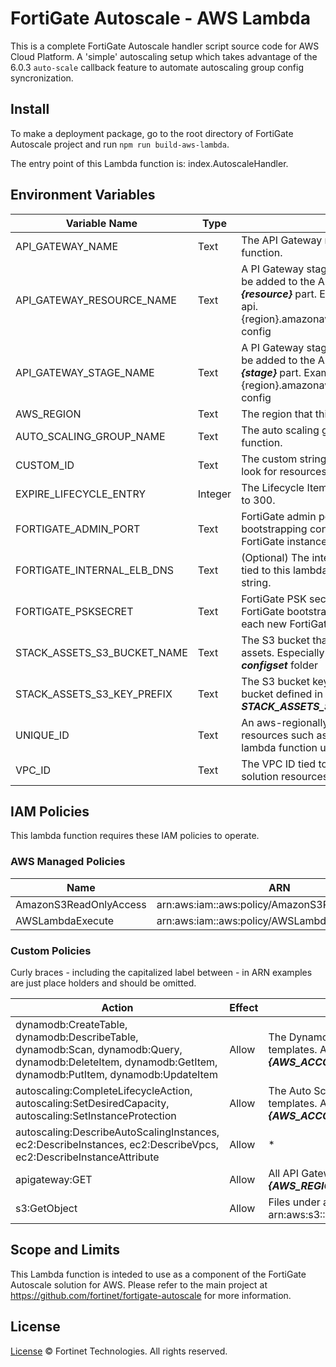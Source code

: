 # FortiGate Autoscale - AWS Lambda

This is a complete FortiGate Autoscale handler script source code for AWS Cloud Platform. A 'simple' autoscaling setup which takes advantage of the 6.0.3 `auto-scale` callback feature to automate autoscaling group config syncronization.

## Install

To make a deployment package, go to the root directory of FortiGate Autoscale project and run `npm run build-aws-lambda`.

The entry point of this Lambda function is: index.AutoscaleHandler.

## Environment Variables

| Variable Name | Type | Description |
| ------ | ------ | ------ |
| API_GATEWAY_NAME | Text | The API Gateway name tied to this lambda function.|
| API_GATEWAY_RESOURCE_NAME | Text | A PI Gateway stage name. Additional section will be added to the API Gateway url, reflect on the ***{resource}*** part. Example: https://{api}.execute-api.{region}.amazonaws.com/{stage}/***{resource}***/get-config|
| API_GATEWAY_STAGE_NAME | Text | A PI Gateway stage name. Additional section will be added to the API Gateway url, reflect on the ***{stage}*** part. Example: https://{api}.execute-api.{region}.amazonaws.com/***{stage}***/{resource}/get-config|
| AWS_REGION | Text | The region that this lambda function serves for.|
| AUTO_SCALING_GROUP_NAME | Text | The auto scaling group name tied to this lambda function.|
| CUSTOM_ID | Text | The custom string this lambda function uses to look for resources such as DynamoDB tables.|
| EXPIRE_LIFECYCLE_ENTRY | Integer | The Lifecycle Item expiry time in seconds. Default to 300. |
| FORTIGATE_ADMIN_PORT | Text | FortiGate admin port. Will be put in FortiGate bootstrapping config when spinning up each new FortiGate instance. |
| FORTIGATE_INTERNAL_ELB_DNS | Text | (Optional) The internal elastic load balancer name tied to this lambda function. Default is empty string.|
| FORTIGATE_PSKSECRET | Text | FortiGate PSK secret for HA feature. Will be put in FortiGate bootstrapping config when spinning up each new FortiGate instance. |
| STACK_ASSETS_S3_BUCKET_NAME | Text | The S3 bucket that stores the solution related assets. Especially the necessary configset files in ***configset*** folder|
| STACK_ASSETS_S3_KEY_PREFIX | Text | The S3 bucket key to the assets folder in the S3 bucket defined in ***STACK_ASSETS_S3_BUCKET_NAME***.|
| UNIQUE_ID | Text | An aws-regionally unique ID for the solution resources such as DynamoDB name, where this lambda function uses to look for those resources.|
| VPC_ID | Text | The VPC ID tied to this lambda function and solution resources.|

## IAM Policies
This lambda function requires these IAM policies to operate.

### AWS Managed Policies
| Name | ARN |
| ------ | ------ |
| AmazonS3ReadOnlyAccess | arn:aws:iam::aws:policy/AmazonS3ReadOnlyAccess |
| AWSLambdaExecute | arn:aws:iam::aws:policy/AWSLambdaExecute |

### Custom Policies
Curly braces - including the capitalized label between - in ARN examples are just place holders and should be omitted.

| Action | Effect | Resource (in ARN format) |
| ------ | ------ | ------ |
| dynamodb:CreateTable, dynamodb:DescribeTable, dynamodb:Scan, dynamodb:Query, dynamodb:DeleteItem, dynamodb:GetItem, dynamodb:PutItem, dynamodb:UpdateItem | Allow | The DynamoDB tables created in the solution stack using Cloud Formation templates. ARN example: arn:aws:dynamodb:***{AWS_REGION}***:***{AWS_ACCOUNT_ID}***:table/***{TABLE_NAME}***|
| autoscaling:CompleteLifecycleAction, autoscaling:SetDesiredCapacity, autoscaling:SetInstanceProtection | Allow | The Auto Scaling Group created in the solution stack using Cloud Formation templates. ARN example: arn:aws:autoscaling:***{AWS_REGION}***:***{AWS_ACCOUNT_ID}***:autoScalingGroup:*:autoScalingGroupName/***{GROUP_NAME}***|
| autoscaling:DescribeAutoScalingInstances, ec2:DescribeInstances, ec2:DescribeVpcs, ec2:DescribeInstanceAttribute | Allow | * |
| apigateway:GET | Allow | All API Gateway in a curtain region. ARN example: arn:aws:apigateway:***{AWS_REGION}***::* |
|s3:GetObject | Allow | Files under assets folder in the solution related S3 bucket. ARN example: arn:aws:s3:::***{BUCKET_NAME}***/***{KEY_PREFIX}***assets/configset/* |

## Scope and Limits

This Lambda function is inteded to use as a component of the FortiGate Autoscale solution for AWS. Please refer to the main project at https://github.com/fortinet/fortigate-autoscale for more information.

## License
[License](https://github.com/fortinet/fortigate-autoscale/blob/master/LICENSE) © Fortinet Technologies. All rights reserved.
